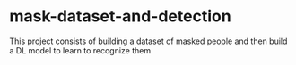 # mask-dataset-and-detection
This project consists of building a dataset of masked people and then build a DL model to learn to recognize them
